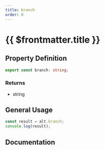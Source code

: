 ```yaml
---
title: branch
order: 0
---
```


# {{ $frontmatter.title }}

## Property Definition

```ts
export const branch: string;
```

### Returns

* string

## General Usage

```ts
const result = alt.branch;
console.log(result);
```

## Documentation

<!--@include: ./parts/branch.md-->
